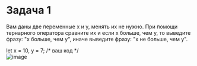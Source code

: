 # Задача 1  
Вам даны две переменные x и y, менять их не нужно. При помощи тернарного оператора сравните их и если x больше, чем y, то выведите фразу: "x больше, чем y", иначе выведите фразу: "x не больше, чем y".  

let x = 10, y = 7; /* ваш код */  
![image](https://user-images.githubusercontent.com/113675674/210322851-ab87f38a-d16d-434d-9889-dea50125638f.png)

